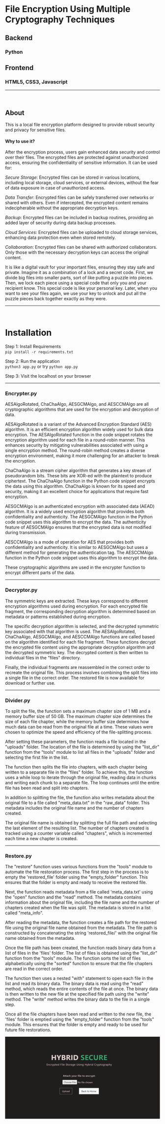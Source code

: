 # File Encryption Using Multiple Cryptography Techniques


## Backend 
### Python

## Frontend
### HTML5, CSS3, Javascript

<hr>

<br>

## About 
This is a local file encryption platform designed to provide robust security and privacy for sensitive files.


#### Why to use it?
After the encryption process, users gain enhanced data security and control over their files. The encrypted files are protected against unauthorized access, ensuring the confidentiality of sensitive information. It can be used for:

*Secure Storage*: Encrypted files can be stored in various locations, including local storage, cloud services, or external devices, without the fear of data exposure in case of unauthorized access.

*Data Transfer*: Encrypted files can be safely transferred over networks or shared with others. Even if intercepted, the encrypted content remains indecipherable without the appropriate decryption keys.

*Backup*: Encrypted files can be included in backup routines, providing an added layer of security during data backup processes.

*Cloud Services*: Encrypted files can be uploaded to cloud storage services, enhancing data protection even when stored remotely.

*Collaboration*: Encrypted files can be shared with authorized collaborators. Only those with the necessary decryption keys can access the original content.


It is like a digital vault for your important files, ensuring they stay safe and private. Imagine it as a combination of a lock and a secret code. First, we divide big files into smaller parts, sort of like putting a puzzle into pieces. Then, we lock each piece using a special code that only you and your recipient know. This special code is like your personal key. Later, when you want to see your files again, we use your key to unlock and put all the puzzle pieces back together exactly as they were. 
<hr>
<br>

# Installation

Step 1: Install Requirements</br>
`pip install -r requirements.txt`</br>

Step 2: Run the application</br>
`python3 app.py` or try `python app.py`</br>

Step 3: Visit the localhost on your browser</br>


<hr>

### Encrypter.py
AESAlgoRotated, ChaChaAlgo, AESGCMAlgo, and AESCCMAlgo are all cryptographic algorithms that are used for the encryption and decryption of data. 

AESAlgoRotated is a variant of the Advanced Encryption Standard (AES) algorithm. It is an efficient encryption algorithm widely used for bulk data encryption. The AESAlgoRotated function in the code snippet rotates the encryption algorithm used for each file in a round-robin manner. This enhances security by mitigating vulnerabilities associated with using a single encryption method. The round-robin method creates a diverse encryption environment, making it more challenging for an attacker to break the encryption.

ChaChaAlgo is a stream cipher algorithm that generates a key stream of pseudorandom bits. These bits are XOR-ed with the plaintext to produce ciphertext. The ChaChaAlgo function in the Python code snippet encrypts the data using this algorithm. ChaChaAlgo is known for its speed and security, making it an excellent choice for applications that require fast encryption.

AESGCMAlgo is an authenticated encryption with associated data (AEAD) algorithm. It is a widely used encryption algorithm that provides both confidentiality and authenticity. The AESGCMAlgo function in the Python code snippet uses this algorithm to encrypt the data. The authenticity feature of AESGCMAlgo ensures that the encrypted data is not modified during transmission.

AESCCMAlgo is a mode of operation for AES that provides both confidentiality and authenticity. It is similar to AESGCMAlgo but uses a different method for generating the authentication tag. The AESCCMAlgo function in the Python code snippet uses this algorithm to encrypt the data.

These cryptographic algorithms are used in the encrypter function to encrypt different parts of the data.
<hr>

### Decryptor.py
The symmetric keys are extracted. These keys correspond to different encryption algorithms used during encryption. For each encrypted file fragment, the corresponding decryption algorithm is determined based on metadata or patterns established during encryption.

The specific decryption algorithm is selected, and the decrypted symmetric key associated with that algorithm is used. The AESAlgoRotated, ChaChaAlgo, AESGCMAlgo, and AESCCMAlgo functions are called based on the algorithm identified for each file fragment. These functions decrypt the encrypted file content using the appropriate decryption algorithm and the decrypted symmetric key. The decrypted content is then written to individual files in the "files" directory.

Finally, the individual fragments are reassembled in the correct order to recreate the original file. This process involves combining the split files into a single file in the correct order. The restored file is now available for download or further use.

<hr>

### Divider.py
To split the file, the function sets a maximum chapter size of 1 MB and a memory buffer size of 50 GB. The maximum chapter size determines the size of each file chapter, while the memory buffer size determines how much data can be read from the original file at a time. These values were chosen to optimize the speed and efficiency of the file-splitting process.

After setting these parameters, the function reads a file located in the "uploads" folder. The location of the file is determined by using the "list_dir" function from the "tools" module to list all files in the "uploads" folder and selecting the first file in the list.

The function then splits the file into chapters, with each chapter being written to a separate file in the "files" folder. To achieve this, the function uses a while loop to iterate through the original file, reading data in chunks and writing each chunk to a separate file. The loop continues until the entire file has been read and split into chapters.

In addition to splitting the file, the function also writes metadata about the original file to a file called "meta_data.txt" in the "raw_data" folder. This metadata includes the original file name and the number of chapters created.

The original file name is obtained by splitting the full file path and selecting the last element of the resulting list. The number of chapters created is tracked using a counter variable called "chapters", which is incremented each time a new chapter is created.<hr>

### Restore.py
The "restore" function uses various functions from the "tools" module to automate the file restoration process. The first step in the process is to empty the 'restored_file' folder using the "empty_folder" function. This ensures that the folder is empty and ready to receive the restored file.

Next, the function reads metadata from a file called 'meta_data.txt' using the "open" function and the "read" method. The metadata contains information about the original file, including the file name and the number of chapters created when the file was split. The metadata is stored in a list called "meta_info".

After reading the metadata, the function creates a file path for the restored file using the original file name obtained from the metadata. The file path is constructed by concatenating the string 'restored_file/' with the original file name obtained from the metadata.

Once the file path has been created, the function reads binary data from a list of files in the 'files' folder. The list of files is obtained using the "list_dir" function from the "tools" module. The function sorts the list of files alphabetically using the "sorted" function to ensure that the file chapters are read in the correct order.

The function then uses a nested "with" statement to open each file in the list and read its binary data. The binary data is read using the "read" method, which reads the entire contents of the file at once. The binary data is then written to the new file at the specified file path using the "write" method. The "write" method writes the binary data to the file in a single step.

Once all the file chapters have been read and written to the new file, the 'files' folder is emptied using the "empty_folder" function from the "tools" module. This ensures that the folder is empty and ready to be used for future file restorations.





![Home](image.png)





